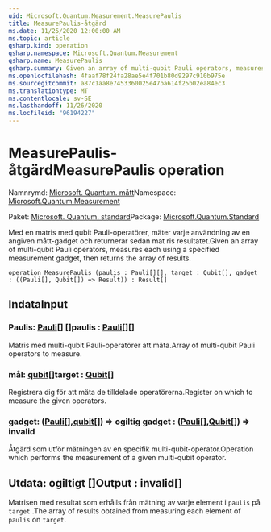 ```yaml
---
uid: Microsoft.Quantum.Measurement.MeasurePaulis
title: MeasurePaulis-åtgärd
ms.date: 11/25/2020 12:00:00 AM
ms.topic: article
qsharp.kind: operation
qsharp.namespace: Microsoft.Quantum.Measurement
qsharp.name: MeasurePaulis
qsharp.summary: Given an array of multi-qubit Pauli operators, measures each using a specified measurement gadget, then returns the array of results.
ms.openlocfilehash: 4faaf78f24fa28ae5e4f701b80d9297c910b975e
ms.sourcegitcommit: a87c1aa8e7453360025e47ba614f25b02ea84ec3
ms.translationtype: MT
ms.contentlocale: sv-SE
ms.lasthandoff: 11/26/2020
ms.locfileid: "96194227"
---
```

# <a name="measurepaulis-operation"></a><span data-ttu-id="b2e40-102">MeasurePaulis-åtgärd</span><span class="sxs-lookup"><span data-stu-id="b2e40-102">MeasurePaulis operation</span></span>

<span data-ttu-id="b2e40-103">Namnrymd: [Microsoft. Quantum. mått](xref:Microsoft.Quantum.Measurement)</span><span class="sxs-lookup"><span data-stu-id="b2e40-103">Namespace: [Microsoft.Quantum.Measurement](xref:Microsoft.Quantum.Measurement)</span></span>

<span data-ttu-id="b2e40-104">Paket: [Microsoft. Quantum. standard](https://nuget.org/packages/Microsoft.Quantum.Standard)</span><span class="sxs-lookup"><span data-stu-id="b2e40-104">Package: [Microsoft.Quantum.Standard](https://nuget.org/packages/Microsoft.Quantum.Standard)</span></span>


<span data-ttu-id="b2e40-105">Med en matris med qubit Pauli-operatörer, mäter varje användning av en angiven mått-gadget och returnerar sedan mat ris resultatet.</span><span class="sxs-lookup"><span data-stu-id="b2e40-105">Given an array of multi-qubit Pauli operators, measures each using a specified measurement gadget, then returns the array of results.</span></span>

```qsharp
operation MeasurePaulis (paulis : Pauli[][], target : Qubit[], gadget : ((Pauli[], Qubit[]) => Result)) : Result[]
```


## <a name="input"></a><span data-ttu-id="b2e40-106">Indata</span><span class="sxs-lookup"><span data-stu-id="b2e40-106">Input</span></span>

### <a name="paulis--pauli"></a><span data-ttu-id="b2e40-107">Paulis: [Pauli](xref:microsoft.quantum.lang-ref.pauli)[] []</span><span class="sxs-lookup"><span data-stu-id="b2e40-107">paulis : [Pauli](xref:microsoft.quantum.lang-ref.pauli)[][]</span></span>

<span data-ttu-id="b2e40-108">Matris med multi-qubit Pauli-operatörer att mäta.</span><span class="sxs-lookup"><span data-stu-id="b2e40-108">Array of multi-qubit Pauli operators to measure.</span></span>


### <a name="target--qubit"></a><span data-ttu-id="b2e40-109">mål: [qubit](xref:microsoft.quantum.lang-ref.qubit)[]</span><span class="sxs-lookup"><span data-stu-id="b2e40-109">target : [Qubit](xref:microsoft.quantum.lang-ref.qubit)[]</span></span>

<span data-ttu-id="b2e40-110">Registrera dig för att mäta de tilldelade operatörerna.</span><span class="sxs-lookup"><span data-stu-id="b2e40-110">Register on which to measure the given operators.</span></span>


### <a name="gadget--pauliqubit--__invalidresult__"></a><span data-ttu-id="b2e40-111">gadget: ([Pauli](xref:microsoft.quantum.lang-ref.pauli)[],[qubit](xref:microsoft.quantum.lang-ref.qubit)[]) => __ogiltig <Result>__</span><span class="sxs-lookup"><span data-stu-id="b2e40-111">gadget : ([Pauli](xref:microsoft.quantum.lang-ref.pauli)[],[Qubit](xref:microsoft.quantum.lang-ref.qubit)[]) => __invalid<Result>__</span></span> 

<span data-ttu-id="b2e40-112">Åtgärd som utför mätningen av en specifik multi-qubit-operator.</span><span class="sxs-lookup"><span data-stu-id="b2e40-112">Operation which performs the measurement of a given multi-qubit operator.</span></span>



## <a name="output--__invalidresult__"></a><span data-ttu-id="b2e40-113">Utdata: __ogiltigt <Result>__[]</span><span class="sxs-lookup"><span data-stu-id="b2e40-113">Output : __invalid<Result>__[]</span></span>

<span data-ttu-id="b2e40-114">Matrisen med resultat som erhålls från mätning av varje element i `paulis` på `target` .</span><span class="sxs-lookup"><span data-stu-id="b2e40-114">The array of results obtained from measuring each element of `paulis` on `target`.</span></span>
